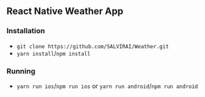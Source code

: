 ## React Native Weather App

### Installation

- `git clone https://github.com/SALVIRAI/Weather.git`
- `yarn install`/`npm install`

### Running

- `yarn run ios`/`npm run ios` or `yarn run android`/`npm run android`
